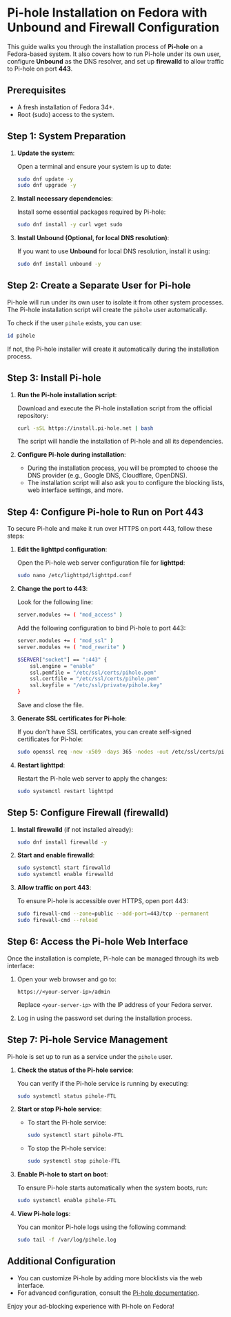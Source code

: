 
# Pi-hole Installation on Fedora with Unbound and Firewall Configuration

This guide walks you through the installation process of **Pi-hole** on a Fedora-based system. It also covers how to run Pi-hole under its own user, configure **Unbound** as the DNS resolver, and set up **firewalld** to allow traffic to Pi-hole on port **443**.

## Prerequisites

- A fresh installation of Fedora 34+.
- Root (sudo) access to the system.

## Step 1: System Preparation

1. **Update the system**:

   Open a terminal and ensure your system is up to date:

   ```bash
   sudo dnf update -y
   sudo dnf upgrade -y
   ```

2. **Install necessary dependencies**:

   Install some essential packages required by Pi-hole:

   ```bash
   sudo dnf install -y curl wget sudo
   ```

3. **Install Unbound (Optional, for local DNS resolution)**:

   If you want to use **Unbound** for local DNS resolution, install it using:

   ```bash
   sudo dnf install unbound -y
   ```

## Step 2: Create a Separate User for Pi-hole

Pi-hole will run under its own user to isolate it from other system processes. The Pi-hole installation script will create the `pihole` user automatically.

To check if the user `pihole` exists, you can use:

```bash
id pihole
```

If not, the Pi-hole installer will create it automatically during the installation process.

## Step 3: Install Pi-hole

1. **Run the Pi-hole installation script**:

   Download and execute the Pi-hole installation script from the official repository:

   ```bash
   curl -sSL https://install.pi-hole.net | bash
   ```

   The script will handle the installation of Pi-hole and all its dependencies.

2. **Configure Pi-hole during installation**:

   - During the installation process, you will be prompted to choose the DNS provider (e.g., Google DNS, Cloudflare, OpenDNS).
   - The installation script will also ask you to configure the blocking lists, web interface settings, and more.

## Step 4: Configure Pi-hole to Run on Port 443

To secure Pi-hole and make it run over HTTPS on port 443, follow these steps:

1. **Edit the lighttpd configuration**:

   Open the Pi-hole web server configuration file for **lighttpd**:

   ```bash
   sudo nano /etc/lighttpd/lighttpd.conf
   ```

2. **Change the port to 443**:

   Look for the following line:

   ```bash
   server.modules += ( "mod_access" )
   ```

   Add the following configuration to bind Pi-hole to port 443:

   ```bash
   server.modules += ( "mod_ssl" )
   server.modules += ( "mod_rewrite" )

   $SERVER["socket"] == ":443" {
       ssl.engine = "enable"
       ssl.pemfile = "/etc/ssl/certs/pihole.pem"
       ssl.certfile = "/etc/ssl/certs/pihole.pem"
       ssl.keyfile = "/etc/ssl/private/pihole.key"
   }
   ```

   Save and close the file.

3. **Generate SSL certificates for Pi-hole**:

   If you don't have SSL certificates, you can create self-signed certificates for Pi-hole:

   ```bash
   sudo openssl req -new -x509 -days 365 -nodes -out /etc/ssl/certs/pihole.pem -keyout /etc/ssl/private/pihole.key
   ```

4. **Restart lighttpd**:

   Restart the Pi-hole web server to apply the changes:

   ```bash
   sudo systemctl restart lighttpd
   ```

## Step 5: Configure Firewall (firewalld)

1. **Install firewalld** (if not installed already):

   ```bash
   sudo dnf install firewalld -y
   ```

2. **Start and enable firewalld**:

   ```bash
   sudo systemctl start firewalld
   sudo systemctl enable firewalld
   ```

3. **Allow traffic on port 443**:

   To ensure Pi-hole is accessible over HTTPS, open port 443:

   ```bash
   sudo firewall-cmd --zone=public --add-port=443/tcp --permanent
   sudo firewall-cmd --reload
   ```

## Step 6: Access the Pi-hole Web Interface

Once the installation is complete, Pi-hole can be managed through its web interface:

1. Open your web browser and go to:

   ```
   https://<your-server-ip>/admin
   ```

   Replace `<your-server-ip>` with the IP address of your Fedora server.

2. Log in using the password set during the installation process.

## Step 7: Pi-hole Service Management

Pi-hole is set up to run as a service under the `pihole` user. 

1. **Check the status of the Pi-hole service**:

   You can verify if the Pi-hole service is running by executing:

   ```bash
   sudo systemctl status pihole-FTL
   ```

2. **Start or stop Pi-hole service**:

   - To start the Pi-hole service:

     ```bash
     sudo systemctl start pihole-FTL
     ```

   - To stop the Pi-hole service:

     ```bash
     sudo systemctl stop pihole-FTL
     ```

3. **Enable Pi-hole to start on boot**:

   To ensure Pi-hole starts automatically when the system boots, run:

   ```bash
   sudo systemctl enable pihole-FTL
   ```

4. **View Pi-hole logs**:

   You can monitor Pi-hole logs using the following command:

   ```bash
   sudo tail -f /var/log/pihole.log
   ```

## Additional Configuration

- You can customize Pi-hole by adding more blocklists via the web interface.
- For advanced configuration, consult the [Pi-hole documentation](https://docs.pi-hole.net/).

Enjoy your ad-blocking experience with Pi-hole on Fedora!

